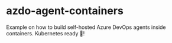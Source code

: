 # azdo-agent-containers
Example on how to build self-hosted Azure DevOps agents inside containers. Kubernetes ready :rocket:!
